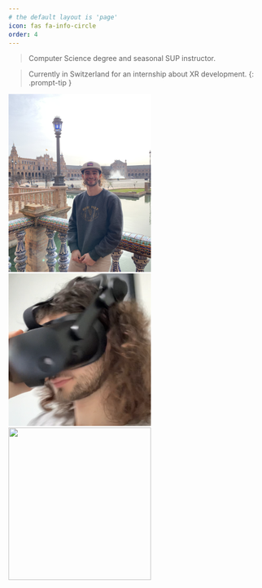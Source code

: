 ```yaml
---
# the default layout is 'page'
icon: fas fa-info-circle
order: 4
---
```


> Computer Science degree and seasonal SUP instructor. 

> Currently in Switzerland for an internship about XR development.
{: .prompt-tip }

<img src="/assets/img/sevilla.jpg" width="280" height="350"/>

<img src="/assets/img/visoreVR.png" width="280" height="300" />

<img src="/assets/img/IMG_1009.JPG" width="280" height="300" />

